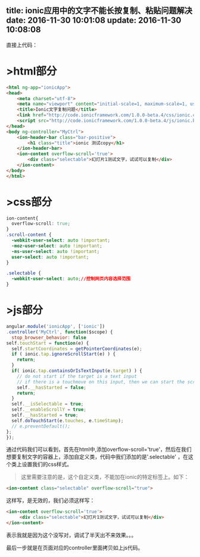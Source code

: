 title: ionic应用中的文字不能长按复制、粘贴问题解决
date: 2016-11-30 10:01:08
update: 2016-11-30 10:08:08
---

直接上代码：

# >html部分

```html
<html ng-app="ionicApp">
<head>
    <meta charset="utf-8">
    <meta name="viewport" content="initial-scale=1, maximum-scale=1, user-scalable=no, width=device-width">
    <title>Ionic文字复制问题</title>
    <link href="http://code.ionicframework.com/1.0.0-beta.4/css/ionic.css" rel="stylesheet">
    <script src="http://code.ionicframework.com/1.0.0-beta.4/js/ionic.bundle.js"></script>
</head>
<body ng-controller="MyCtrl">
    <ion-header-bar class="bar-positive">
        <h1 class="title">ionic 测试copy</h1>
    </ion-header-bar>
    <ion-content overflow-scroll='true'>
        <div class="selectable">幻灯片1测试文字，试试可以复制</div>
    </ion-content>
</body>
</html>
```


# >css部分

```css
ion-content{
  overflow-scroll: true;
}
.scroll-content {
  -webkit-user-select: auto !important;
  -moz-user-select: auto !important;
  -ms-user-select: auto !important;
  user-select: auto !important;
}

.selectable {
  -webkit-user-select: auto;//控制网页内容选择范围
}
```

# >js部分

```javascript
angular.module('ionicApp', ['ionic'])
.controller('MyCtrl', function($scope) {
  stop_browser_behavior: false  
self.touchStart = function(e) {
  self.startCoordinates = getPointerCoordinates(e);
  if ( ionic.tap.ignoreScrollStart(e) ) {
    return;
  }
  if( ionic.tap.containsOrIsTextInput(e.target) ) {
    // do not start if the target is a text input
    // if there is a touchmove on this input, then we can start the scroll
    self.__hasStarted = false;
    return;
  }
  self.__isSelectable = true;
  self.__enableScrollY = true;
  self.__hasStarted = true;
  self.doTouchStart(e.touches, e.timeStamp);
  // e.preventDefault();
};
});

```

通过代码我们可以看到，首先在html中,添加overflow-scroll='true'，然后在我们想要复制文字的容器上，添加自定义类，代码中我们添加的是'.selectable' ，在这个类上设置我们的css样式。

>这里需要注意的是，这个自定义类，不能加在ionic的特定标签上。如下：

```html
<ion-content class="selectable" overflow-scroll="true">
```

这样写，是无效的，我们必须这样写：

```html
<ion-content overflow-scroll='true'> 
     <div class="selectable">幻灯片1测试文字，试试可以复制</div> 
</ion-content>
```

表示我就是因为这个没写对，调试了半天出不来效果。。。

最后一步就是在页面对应的controller里面拷贝如上js代码。
